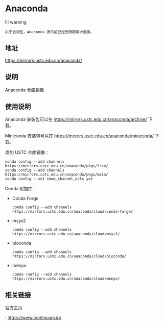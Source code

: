 # Anaconda

!!! warning

    由于合规性，Anaconda 源目前已经无限期停止服务。

## 地址

<https://mirrors.ustc.edu.cn/anaconda/>

## 说明

Anaconda 仓库镜像

## 使用说明

Anaconda 安装包可以在 <https://mirrors.ustc.edu.cn/anaconda/archive/>
下载。

Miniconda 安装包可以在 <https://mirrors.ustc.edu.cn/anaconda/miniconda/>
下载。

添加 USTC 仓库镜像：

    conda config --add channels https://mirrors.ustc.edu.cn/anaconda/pkgs/free/
    conda config --add channels https://mirrors.ustc.edu.cn/anaconda/pkgs/main/
    conda config --set show_channel_urls yes

Conda 附加库:

-   Conda Forge

    ```console
    conda config --add channels https://mirrors.ustc.edu.cn/anaconda/cloud/conda-forge/
    ```

-   msys2

    ```console
    conda config --add channels https://mirrors.ustc.edu.cn/anaconda/cloud/msys2/
    ```

-   bioconda

    ```console
    conda config --add channels https://mirrors.ustc.edu.cn/anaconda/cloud/bioconda/
    ```

-   menpo

    ```console
    conda config --add channels https://mirrors.ustc.edu.cn/anaconda/cloud/menpo/
    ```

## 相关链接

官方主页

:   <https://www.continuum.io/>
